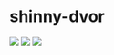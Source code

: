 # shinny-dvor

[//]: # (VERSIONS)

<img src="https://img.shields.io/static/v1?style=for-the-badge&label=%40atls%2Fcode-service&message=0.0.16&labelColor=ECEEF5&color=D7DCEB">  <img src="https://img.shields.io/static/v1?style=for-the-badge&label=%40atls-ui-generators%2Fbutton&message=0.0.10&labelColor=097CEB&color=0B6DCC">  <img src="https://img.shields.io/static/v1?style=for-the-badge&label=%40atls-ui-generators%2Ficons&message=0.0.2&labelColor=097CEB&color=0B6DCC">  

[//]: # (VERSIONS)
